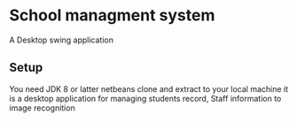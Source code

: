 # School managment system
A  Desktop swing application
## Setup
You need JDK 8 or latter
netbeans
clone and extract to your local machine
it is a desktop application for managing students record, Staff information to image recognition

